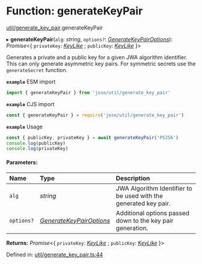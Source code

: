 # Function: generateKeyPair

[util/generate_key_pair](../modules/util_generate_key_pair.md).generateKeyPair

▸ **generateKeyPair**(`alg`: *string*, `options?`: [*GenerateKeyPairOptions*](../interfaces/util_generate_key_pair.generatekeypairoptions.md)): *Promise*<{ `privateKey`: [*KeyLike*](../types/types.keylike.md) ; `publicKey`: [*KeyLike*](../types/types.keylike.md)  }\>

Generates a private and a public key for a given JWA algorithm identifier.
This can only generate asymmetric key pairs. For symmetric secrets use the
`generateSecret` function.

**`example`** ESM import
```js
import { generateKeyPair } from 'jose/util/generate_key_pair'
```

**`example`** CJS import
```js
const { generateKeyPair } = require('jose/util/generate_key_pair')
```

**`example`** Usage
```js
const { publicKey, privateKey } = await generateKeyPair('PS256')
console.log(publicKey)
console.log(privateKey)
```

#### Parameters:

| Name | Type | Description |
| :------ | :------ | :------ |
| `alg` | *string* | JWA Algorithm Identifier to be used with the generated key pair. |
| `options?` | [*GenerateKeyPairOptions*](../interfaces/util_generate_key_pair.generatekeypairoptions.md) | Additional options passed down to the key pair generation. |

**Returns:** *Promise*<{ `privateKey`: [*KeyLike*](../types/types.keylike.md) ; `publicKey`: [*KeyLike*](../types/types.keylike.md)  }\>

Defined in: [util/generate_key_pair.ts:44](https://github.com/panva/jose/blob/v3.11.6/src/util/generate_key_pair.ts#L44)
